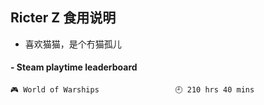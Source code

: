 ## Ricter Z 食用说明
- 喜欢猫猫，是个冇猫孤儿

<!-- steam-box start -->
#### - Steam playtime leaderboard
```text
🎮 World of Warships                 🕘 210 hrs 40 mins
```
<!-- Powered by https://github.com/YouEclipse/steam-box . -->
<!-- steam-box end -->
